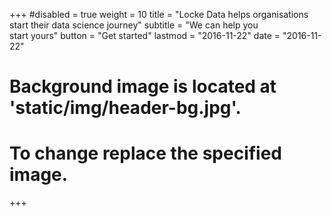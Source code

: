 +++
#disabled = true
weight = 10
title = "Locke Data helps organisations <br/> start their data science journey"
subtitle = "We can help you <br/> start yours"
button = "Get started"
lastmod = "2016-11-22"
date = "2016-11-22"

# Background image is located at 'static/img/header-bg.jpg'.
# To change replace the specified image.
+++
